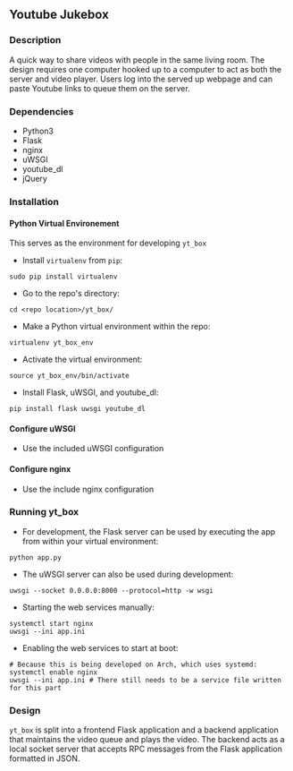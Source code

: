 ## Youtube Jukebox

### Description
A quick way to share videos with people in the same living room. The design
requires one computer hooked up to a computer to act as both the server and
video player. Users log into the served up webpage and can paste Youtube links
to queue them on the server.

### Dependencies

+ Python3
+ Flask
+ nginx
+ uWSGI
+ youtube_dl
+ jQuery

### Installation

#### Python Virtual Environement
This serves as the environment for developing `yt_box`

+ Install `virtualenv` from `pip`:
```
sudo pip install virtualenv
```

+ Go to the repo's directory:
```
cd <repo location>/yt_box/
```

+ Make a Python virtual environment within the repo:
```
virtualenv yt_box_env
```

+ Activate the virtual environment:
```
source yt_box_env/bin/activate
```

+ Install Flask, uWSGI, and youtube_dl:
```
pip install flask uwsgi youtube_dl
```

#### Configure uWSGI
+ Use the included uWSGI configuration

#### Configure nginx
+ Use the include nginx configuration

### Running yt_box
+ For development, the Flask server can be used by executing the app from within
  your virtual environment:
```
python app.py
```

+ The uWSGI server can also be used during development:
```
uwsgi --socket 0.0.0.0:8000 --protocol=http -w wsgi
```

+ Starting the web services manually:
```
systemctl start nginx
uwsgi --ini app.ini
```

+ Enabling the web services to start at boot:
```
# Because this is being developed on Arch, which uses systemd:
systemctl enable nginx
uwsgi --ini app.ini # There still needs to be a service file written for this part
```

### Design
`yt_box` is split into a frontend Flask application and a backend application
that maintains the video queue and plays the video. The backend acts as a local
socket server that accepts RPC messages from the Flask application formatted in
JSON.
